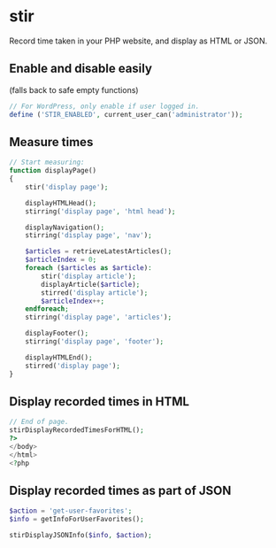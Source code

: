 stir
====

Record time taken in your PHP website, and display as HTML or JSON.

## Enable and disable easily
(falls back to safe empty functions)

```php
// For WordPress, only enable if user logged in.
define ('STIR_ENABLED', current_user_can('administrator'));
```

## Measure times
```php
// Start measuring:
function displayPage()
{
	stir('display page');

	displayHTMLHead();
	stirring('display page', 'html head');

	displayNavigation();
	stirring('display page', 'nav');

	$articles = retrieveLatestArticles();
	$articleIndex = 0;
	foreach ($articles as $article):
		stir('display article');
		displayArticle($article);
		stirred('display article');
		$articleIndex++;
	endforeach;
	stirring('display page', 'articles');

	displayFooter();
	stirring('display page', 'footer');

	displayHTMLEnd();
	stirred('display page');
}
```

## Display recorded times in HTML
```php
// End of page.
stirDisplayRecordedTimesForHTML();
?>
</body>
</html>
<?php
```

## Display recorded times as part of JSON
```php
$action = 'get-user-favorites';
$info = getInfoForUserFavorites();

stirDisplayJSONInfo($info, $action);
```